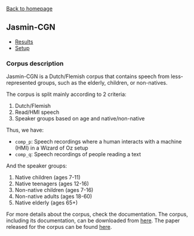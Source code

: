 [Back to homepage](../../index.md)

<h2>Jasmin-CGN</h2>

- [Results](./jasmin_res.md)
- [Setup](./jasmin_setup.md)

### Corpus description
Jasmin-CGN is a Dutch/Flemish corpus that contains speech from less-represented groups, such as the elderly, children, or non-natives.

The corpus is split mainly according to 2 criteria:
1. Dutch/Flemish
2. Read/HMI speech
3. Speaker groups based on age and native/non-native

Thus, we have:
- `comp_p`: Speech recordings where a human interacts with a machine (HMI) in a Wizard of Oz setup
- `comp_q`: Speech recordings of people reading a text

And the speaker groups:
1. Native children (ages 7-11)
2. Native teenagers (ages 12-16)
3. Non-native children (ages 7-16)
4. Non-native adults (ages 18-60)
5. Native elderly (ages 65+)

For more details about the corpus, check the documentation. The corpus, including its documentation, can be downloaded from [here](https://taalmaterialen.ivdnt.org/?s=jasmin). The paper released for the corpus can be found [here](https://aclanthology.org/L06-1141/).
